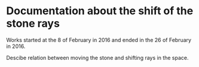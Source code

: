# Documentation about the shift of the stone rays 

Works started at the 8 of February in 2016 and ended in the 26 of February in 2016.

Descibe relation between moving the stone and shifting rays in the space. 



